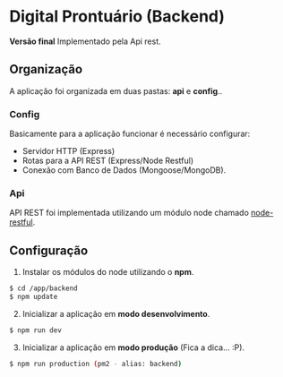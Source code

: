# Digital Prontuário (Backend)
 **Versão final** Implementado pela Api rest.

## Organização
A aplicação foi organizada em duas pastas: **api** e **config**..

### Config
Basicamente para a aplicação funcionar é necessário configurar:
- Servidor HTTP (Express)
- Rotas para a API REST (Express/Node Restful)
- Conexão com Banco de Dados (Mongoose/MongoDB).

### Api
API REST foi implementada utilizando um módulo node chamado [node-restful](https://github.com/baugarten/node-restful).

## Configuração

1. Instalar os módulos do node utilizando o **npm**.
```sh
$ cd /app/backend
$ npm update
```

2. Inicializar a aplicação em **modo desenvolvimento**.
```sh
$ npm run dev
```

3. Inicializar a aplicação em **modo produção** (Fica a dica... :P).
```sh
$ npm run production (pm2 - alias: backend)
```
